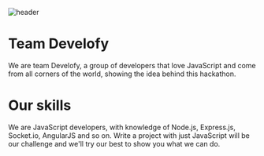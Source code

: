![header](http://i.imgur.com/a3GtBoV.png)

# Team Develofy

We are team Develofy, a group of developers that love JavaScript and come from all corners of the world, showing the idea behind this hackathon.


# Our skills

We are JavaScript developers, with knowledge of Node.js, Express.js, Socket.io, AngularJS and so on. Write a project with just JavaScript will be our challenge and we'll try our best to show you what we can do.
